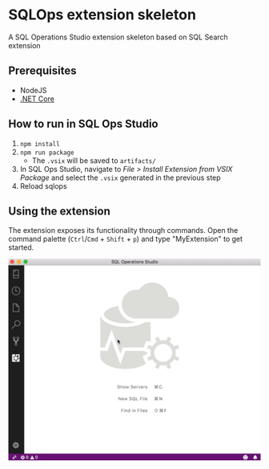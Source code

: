 # SQLOps extension skeleton

A SQL Operations Studio extension skeleton based on SQL Search extension

## Prerequisites

* NodeJS
* [.NET Core](https://www.microsoft.com/net/download)

## How to run in SQL Ops Studio

1. `npm install`
1. `npm run package`
    * The `.vsix` will be saved to `artifacts/`
1. In SQL Ops Studio, navigate to _File > Install Extension from VSIX Package_ and select the `.vsix` generated in the previous step
1. Reload sqlops

## Using the extension

The extension exposes its functionality through commands. Open the command palette (`Ctrl`/`Cmd` + `Shift` + `p`) and type "MyExtension" to get started.

![demo sql ops extension skeleton](./images/sql-ops-extension-skeleton.gif)
